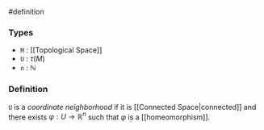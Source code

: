 #definition
### Types
- `M` : [[Topological Space]]
- `U` : $\tau\left(M\right)$
- `n` : $\mathbb{N}$
### Definition
`U` is a *coordinate neighborhood* if it is [[Connected Space|connected]] and there exists $\varphi : U \to \mathbb{R}^n$ such that $\varphi$ is a [[homeomorphism]].